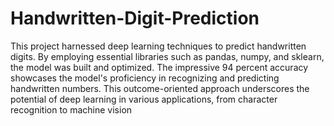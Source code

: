 # Handwritten-Digit-Prediction
This project harnessed deep learning techniques to predict handwritten digits. By employing essential libraries such as pandas, numpy, and sklearn, the model was built and optimized. The impressive 94 percent accuracy showcases the model's proficiency in recognizing and predicting handwritten numbers. This outcome-oriented approach underscores the potential of deep learning in various applications, from character recognition to machine vision
